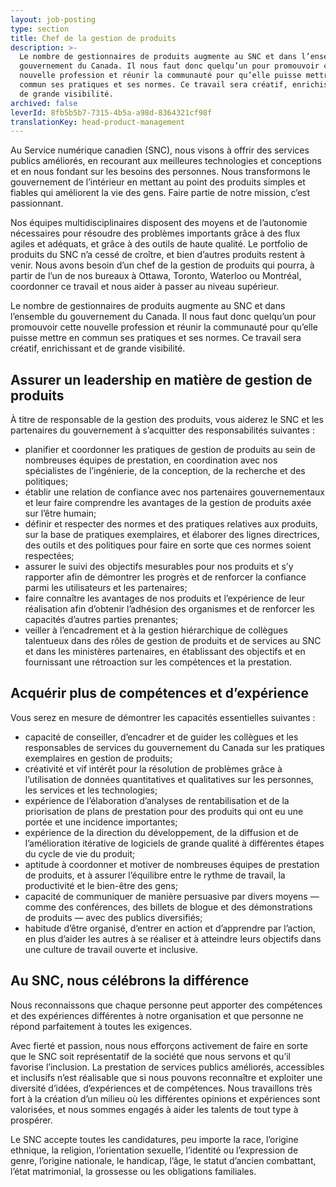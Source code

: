 ```yaml
---
layout: job-posting
type: section
title: Chef de la gestion de produits
description: >-
  Le nombre de gestionnaires de produits augmente au SNC et dans l’ensemble du
  gouvernement du Canada. Il nous faut donc quelqu’un pour promouvoir cette
  nouvelle profession et réunir la communauté pour qu’elle puisse mettre en
  commun ses pratiques et ses normes. Ce travail sera créatif, enrichissant et
  de grande visibilité.
archived: false
leverId: 8fb5b5b7-7315-4b5a-a98d-8364321cf98f
translationKey: head-product-management
---
```

Au Service numérique canadien (SNC), nous visons à offrir des services publics améliorés, en recourant aux meilleures technologies et conceptions et en nous fondant sur les besoins des personnes. Nous transformons le gouvernement de l’intérieur en mettant au point des produits simples et fiables qui améliorent la vie des gens. Faire partie de notre mission, c’est passionnant.

Nos équipes multidisciplinaires disposent des moyens et de l’autonomie nécessaires pour résoudre des problèmes importants grâce à des flux agiles et adéquats, et grâce à des outils de haute qualité. Le portfolio de produits du SNC n’a cessé de croître, et bien d’autres produits restent à venir. Nous avons besoin d’un chef de la gestion de produits qui pourra, à partir de l’un de nos bureaux à Ottawa, Toronto, Waterloo ou Montréal, coordonner ce travail et nous aider à passer au niveau supérieur. 

Le nombre de gestionnaires de produits augmente au SNC et dans l’ensemble du gouvernement du Canada. Il nous faut donc quelqu’un pour promouvoir cette nouvelle profession et réunir la communauté pour qu’elle puisse mettre en commun ses pratiques et ses normes. Ce travail sera créatif, enrichissant et de grande visibilité.

## Assurer un leadership en matière de gestion de produits

À titre de responsable de la gestion des produits, vous aiderez le SNC et les partenaires du gouvernement à s’acquitter des responsabilités suivantes :

* planifier et coordonner les pratiques de gestion de produits au sein de nombreuses équipes de prestation, en coordination avec nos spécialistes de l’ingénierie, de la conception, de la recherche et des politiques;
* établir une relation de confiance avec nos partenaires gouvernementaux et leur faire comprendre les avantages de la gestion de produits axée sur l’être humain;
* définir et respecter des normes et des pratiques relatives aux produits, sur la base de pratiques exemplaires, et élaborer des lignes directrices, des outils et des politiques pour faire en sorte que ces normes soient respectées;
* assurer le suivi des objectifs mesurables pour nos produits et s’y rapporter afin de démontrer les progrès et de renforcer la confiance parmi les utilisateurs et les partenaires;
* faire connaître les avantages de nos produits et l’expérience de leur réalisation afin d’obtenir l’adhésion des organismes et de renforcer les capacités d’autres parties prenantes;
* veiller à l’encadrement et à la gestion hiérarchique de collègues talentueux dans des rôles de gestion de produits et de services au SNC et dans les ministères partenaires, en établissant des objectifs et en fournissant une rétroaction sur les compétences et la prestation.

## Acquérir plus de compétences et d’expérience

Vous serez en mesure de démontrer les capacités essentielles suivantes :

* capacité de conseiller, d’encadrer et de guider les collègues et les responsables de services du gouvernement du Canada sur les pratiques exemplaires en gestion de produits;
* créativité et vif intérêt pour la résolution de problèmes grâce à l’utilisation de données quantitatives et qualitatives sur les personnes, les services et les technologies;
* expérience de l’élaboration d’analyses de rentabilisation et de la priorisation de plans de prestation pour des produits qui ont eu une portée et une incidence importantes;
* expérience de la direction du développement, de la diffusion et de l’amélioration itérative de logiciels de grande qualité à différentes étapes du cycle de vie du produit;
* aptitude à coordonner et motiver de nombreuses équipes de prestation de produits, et à assurer l’équilibre entre le rythme de travail, la productivité et le bien-être des gens;
* capacité de communiquer de manière persuasive par divers moyens — comme des conférences, des billets de blogue et des démonstrations de produits — avec des publics diversifiés;
* habitude d’être organisé, d’entrer en action et d’apprendre par l’action, en plus d’aider les autres à se réaliser et à atteindre leurs objectifs dans une culture de travail ouverte et inclusive.

## Au SNC, nous célébrons la différence

Nous reconnaissons que chaque personne peut apporter des compétences et des expériences différentes à notre organisation et que personne ne répond parfaitement à toutes les exigences. 

Avec fierté et passion, nous nous efforçons activement de faire en sorte que le SNC soit représentatif de la société que nous servons et qu’il favorise l’inclusion. La prestation de services publics améliorés, accessibles et inclusifs n’est réalisable que si nous pouvons reconnaître et exploiter une diversité d’idées, d’expériences et de compétences. Nous travaillons très fort à la création d’un milieu où les différentes opinions et expériences sont valorisées, et nous sommes engagés à aider les talents de tout type à prospérer.

Le SNC accepte toutes les candidatures, peu importe la race, l’origine ethnique, la religion, l’orientation sexuelle, l’identité ou l’expression de genre, l’origine nationale, le handicap, l’âge, le statut d’ancien combattant, l’état matrimonial, la grossesse ou les obligations familiales.
